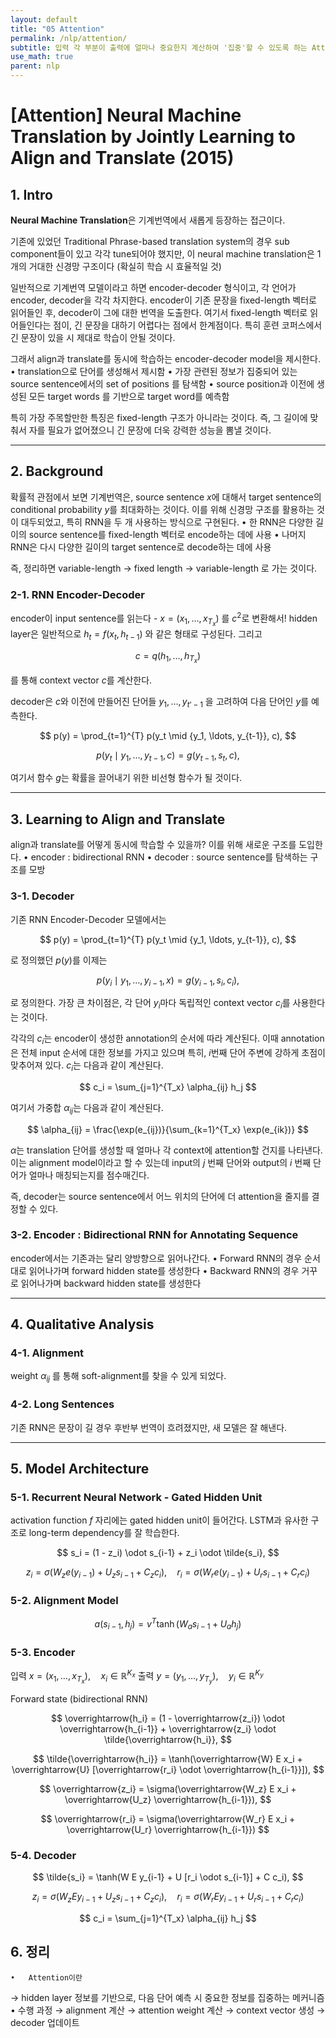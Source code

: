 ```yaml
---
layout: default
title: "05 Attention"
permalink: /nlp/attention/
subtitle: 입력 각 부분이 출력에 얼마나 중요한지 계산하여 '집중'할 수 있도록 하는 Attention
use_math: true
parent: nlp
---
```

# [Attention] Neural Machine Translation by Jointly Learning to Align and Translate (2015)

## 1. Intro

**Neural Machine Translation**은 기계번역에서 새롭게 등장하는 접근이다.

기존에 있었던 Traditional Phrase-based translation system의 경우 sub component들이 있고 각각 tune되어야 했지만, 이 neural machine translation은 1개의 거대한 신경망 구조이다 (확실히 학습 시 효율적일 것)

일반적으로 기계번역 모델이라고 하면 encoder-decoder 형식이고, 각 언어가 encoder, decoder을 각각 차지한다. encoder이 기존 문장을 fixed-length 벡터로 읽어들인 후, decoder이 그에 대한 번역을 도출한다. 여기서 fixed-length 벡터로 읽어들인다는 점이, 긴 문장을 대하기 어렵다는 점에서 한계점이다. 특히 훈련 코퍼스에서 긴 문장이 있을 시 제대로 학습이 안될 것이다.

그래서 align과 translate를 동시에 학습하는 encoder-decoder model을 제시한다.
	•	translation으로 단어를 생성해서 제시함
	•	가장 관련된 정보가 집중되어 있는 source sentence에서의 set of positions 를 탐색함
	•	source position과 이전에 생성된 모든 target words 를 기반으로 target word를 예측함

특히 가장 주목할만한 특징은 fixed-length 구조가 아니라는 것이다. 즉, 그 길이에 맞춰서 자를 필요가 없어졌으니 긴 문장에 더욱 강력한 성능을 뽐낼 것이다.

---

## 2. Background

확률적 관점에서 보면 기계번역은, source sentence $x$에 대해서 target sentence의 conditional probability $y$를 최대화하는 것이다. 이를 위해 신경망 구조를 활용하는 것이 대두되었고, 특히 RNN을 두 개 사용하는 방식으로 구현된다.
	•	한 RNN은 다양한 길이의 source sentence를 fixed-length 벡터로 encode하는 데에 사용
	•	나머지 RNN은 다시 다양한 길이의 target sentence로 decode하는 데에 사용

즉, 정리하면 variable-length → fixed length → variable-length 로 가는 것이다.

### 2-1. RNN Encoder-Decoder

encoder이 input sentence를 읽는다 - $x = (x_1, \ldots, x_{T_x})$ 를 $c^2$로 변환해서! hidden layer은 일반적으로 $h_t = f(x_t, h_{t-1})$ 와 같은 형태로 구성된다. 그리고

$$
c = q({h_1, \ldots, h_{T_x}})
$$

를 통해 context vector $c$를 계산한다.

decoder은 $c$와 이전에 만들어진 단어들 ${y_1, \ldots, y_{t’-1}}$ 을 고려하여 다음 단어인 $y$를 예측한다.

$$
p(y) = \prod_{t=1}^{T} p(y_t \mid {y_1, \ldots, y_{t-1}}, c),
$$

$$
p(y_t \mid {y_1, \ldots, y_{t-1}}, c) = g(y_{t-1}, s_t, c),
$$

여기서 함수 $g$는 확률을 끌어내기 위한 비선형 함수가 될 것이다.

---

## 3. Learning to Align and Translate

align과 translate를 어떻게 동시에 학습할 수 있을까? 이를 위해 새로운 구조를 도입한다.
	•	encoder : bidirectional RNN
	•	decoder : source sentence를 탐색하는 구조를 모방


### 3-1. Decoder

기존 RNN Encoder-Decoder 모델에서는

$$
p(y) = \prod_{t=1}^{T} p(y_t \mid {y_1, \ldots, y_{t-1}}, c),
$$

로 정의했던 $p(y)$를 이제는

$$
p(y_i \mid y_1, \ldots, y_{i-1}, x) = g(y_{i-1}, s_i, c_i),
$$

로 정의한다. 가장 큰 차이점은, 각 단어 $y_i$마다 독립적인 context vector $c_i$를 사용한다는 것이다.

각각의 $c_i$는 encoder이 생성한 annotation의 순서에 따라 계산된다. 이때 annotation은 전체 input 순서에 대한 정보를 가지고 있으며 특히, $i$번째 단어 주변에 강하게 초점이 맞추어져 있다. $c_i$는 다음과 같이 계산된다.

$$
c_i = \sum_{j=1}^{T_x} \alpha_{ij} h_j
$$

여기서 가중합 $\alpha_{ij}$는 다음과 같이 계산된다.

$$
\alpha_{ij} = \frac{\exp(e_{ij})}{\sum_{k=1}^{T_x} \exp(e_{ik})}
$$

$\alpha$는 translation 단어를 생성할 때 얼마나 각 context에 attention할 건지를 나타낸다. 이는 alignment model이라고 할 수 있는데 input의 $j$ 번째 단어와 output의 $i$ 번째 단어가 얼마나 매칭되는지를 점수매긴다.

즉, decoder는 source sentence에서 어느 위치의 단어에 더 attention을 줄지를 결정할 수 있다.


### 3-2. Encoder : Bidirectional RNN for Annotating Sequence

encoder에서는 기존과는 달리 양방향으로 읽어나간다.
	•	Forward RNN의 경우 순서대로 읽어나가며 forward hidden state를 생성한다
	•	Backward RNN의 경우 거꾸로 읽어나가며 backward hidden state를 생성한다

---

## 4. Qualitative Analysis

### 4-1. Alignment

weight $\alpha_{ij}$ 를 통해 soft-alignment를 찾을 수 있게 되었다.


### 4-2. Long Sentences

기존 RNN은 문장이 길 경우 후반부 번역이 흐려졌지만, 새 모델은 잘 해낸다.

---

## 5. Model Architecture

### 5-1. Recurrent Neural Network - Gated Hidden Unit

activation function $f$ 자리에는 gated hidden unit이 들어간다. LSTM과 유사한 구조로 long-term dependency를 잘 학습한다.

$$
s_i = (1 - z_i) \odot s_{i-1} + z_i \odot \tilde{s_i},
$$

$$
z_i = \sigma(W_z e(y_{i-1}) + U_z s_{i-1} + C_z c_i), \quad
r_i = \sigma(W_r e(y_{i-1}) + U_r s_{i-1} + C_r c_i)
$$


### 5-2. Alignment Model

$$
a(s_{i-1}, h_j) = v^T \tanh(W_a s_{i-1} + U_a h_j)
$$


### 5-3. Encoder

입력 $x = (x_1, \ldots, x_{T_x}), \quad x_i \in \mathbb{R}^{K_x}$
출력 $y = (y_1, \ldots, y_{T_y}), \quad y_i \in \mathbb{R}^{K_y}$

Forward state (bidirectional RNN)

$$
\overrightarrow{h_i} = (1 - \overrightarrow{z_i}) \odot \overrightarrow{h_{i-1}} + \overrightarrow{z_i} \odot \tilde{\overrightarrow{h_i}},
$$

$$
\tilde{\overrightarrow{h_i}} = \tanh(\overrightarrow{W} E x_i + \overrightarrow{U} [\overrightarrow{r_i} \odot \overrightarrow{h_{i-1}}]),
$$

$$
\overrightarrow{z_i} = \sigma(\overrightarrow{W_z} E x_i + \overrightarrow{U_z} \overrightarrow{h_{i-1}}),
$$

$$
\overrightarrow{r_i} = \sigma(\overrightarrow{W_r} E x_i + \overrightarrow{U_r} \overrightarrow{h_{i-1}})
$$

### 5-4. Decoder

$$
\tilde{s_i} = \tanh(W E y_{i-1} + U [r_i \odot s_{i-1}] + C c_i),
$$

$$
z_i = \sigma(W_z E y_{i-1} + U_z s_{i-1} + C_z c_i),
\quad
r_i = \sigma(W_r E y_{i-1} + U_r s_{i-1} + C_r c_i)
$$

$$
c_i = \sum_{j=1}^{T_x} \alpha_{ij} h_j
$$


## 6. 정리

<div class="callout">

	•	Attention이란
→ hidden layer 정보를 기반으로, 다음 단어 예측 시 중요한 정보를 집중하는 메커니즘
	•	수행 과정
→ alignment 계산 → attention weight 계산 → context vector 생성 → decoder 업데이트

</div>